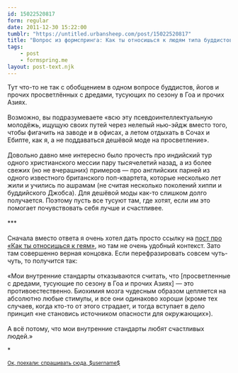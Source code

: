 ```yaml
---
id: 15022520817
form: regular
date: 2011-12-30 15:22:00
tumblr: "https://untitled.urbansheep.com/post/15022520817"
title: "Вопрос из формспринга: Как ты относишься к людям типа буддистов, йогов, прочих просветленных с дредами, тусующих по сезону в Гоа и прочих Азиях?"
tags:
    - post
    - formspring.me
layout: post-text.njk
---
```


<p class="formspringmeAnswer">Тут что-то не так с обобщением в одном вопросе буддистов, йогов и прочих просветлённых с дредами, тусующих по сезону в Гоа и прочих Азиях.<br/><br/>
Возможно, вы подразумеваете «всю эту псевдоинтеллектуальную молодёжь, ищущую своих путей через нелепый нью-эйдж вместо того, чтобы фигачить на заводе и в офисах, а летом отдыхать в Сочах и Ебипте, как я, а не поддаваться дешёвой моде на просветление».<br/><br/>
Довольно давно мне интересно было прочесть про индийский тур одного христианского мессии пару тысячелетий назад, а из более свежих (но не вчерашних) примеров — про английских парней из одного известного британского поп-квартета, которые несколько лет жили и учились по ашрамам (не считая несколько поколений хиппи и буддийского Джобса). Для дешёвой моды как-то слишком долго получается. Поэтому пусть все тусуют там, где хотят, если им это помогает почувствовать себя лучше и счастливее.<br/><br/>
***<br/><br/>
Сначала вместо ответа я очень хотел дать просто ссылку на <a href="http://untitled.urbansheep.ru/post/4394914038">пост про «Как ты относишься к геям»</a>, но там не очень удобный контекст. Зато там совершенно верная концовка. Если перефразировать совсем чуть-чуть, то получится так:<br/><br/>
«Мои внутренние стандарты отказываются считать, что [просветленные с дредами, тусующие по сезону в Гоа и прочих Азиях] — это противоестественно. Биохимия мозга чудесным образом цепляется на абсолютно любые стимулы, и все они одинаково хороши (кроме тех случаев, когда кто-то от этого страдает, и тогда вступает в дело принцип «не становись источником опасности для окружающих»).<br/><br/>
А всё потому, что мои внутренние стандарты любят счастливых людей.»</p>

<p>*</p>

<p class="formspringmeFooter">
    <small><a href="http://www.formspring.me/urbansheep?utm_medium=social&amp;utm_source=tumblr&amp;utm_campaign=shareanswer">Ок, поехали: спрашивать сюда, $username$</a></small>
</p>

